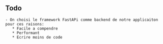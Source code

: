 ## Todo
    - On choisi le framework FastAPi comme backend de notre applicaiton pour ces raisons:
       * Facile a compendre 
       * Performant
       * Ecrire moins de code 
